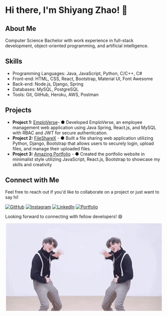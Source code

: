 # Hi there, I'm Shiyang Zhao! 👋

## About Me
Computer Science Bachelor with work experience in full-stack development, object-oriented programming, and artificial intelligence.

## Skills
- Programming Languages: Java, JavaScript, Python, C/C++, C#
- Front-end: HTML, CSS, React, Bootstrap, Material UI, Font Awesome
- Back-end: Node.js, Django, Spring
- Databases: MySQL, PostgreSQL
- Tools: Git, GitHub, Heroku, AWS, Postman

## Projects
- **Project 1:** [EmploVerse](https://github.com/Shiyang-Zhao/EmploVerse-Frontend)- ●	Developed EmploVerse, an employee management web application using Java Spring, React.js, and MySQL with RBAC and JWT for secure authentication.
- **Project 2:** [FileShareX](https://github.com/Shiyang-Zhao/FileSharingWebApp) - ●	Built a file sharing web application utilizing Python, Django, Bootstrap that allows users to securely login, upload files, and manage their uploaded files.
- **Project 3:** [Amazing Portfolio](https://shiyang-zhao.github.io/) - ●	Created the portfolio website in minimalist style utilizing JavaScript, React.js, Bootstrap to showcase my skills and creativity

## Connect with Me
Feel free to reach out if you'd like to collaborate on a project or just want to say hi!

<a>[![GitHub](https://img.shields.io/github/followers/Shiyang-Zhao?label=Follow%20%40Shiyang-Zhao&style=social)](https://github.com/Shiyang-Zhao)
<a>[![Instagram](https://img.shields.io/badge/Connect%20with%20me%20on-Instagram-orange)](https://www.instagram.com/shawn_zhao0/)
<a>[![LinkedIn](https://img.shields.io/badge/Connect%20with%20me%20on-LinkedIn-blue)](https://www.linkedin.com/in/shiyang-zhao-0a3a411a0/)
<a>[![Portfolio](https://img.shields.io/badge/Check%20out%20my-Portfolio-yellow)](https://shiyang-zhao.github.io/)

Looking forward to connecting with fellow developers! 😄

![Animation](https://github.com/Shiyang-Zhao/Shiyang-Zhao/blob/main/ezgif.com-video-to-gif.gif)
